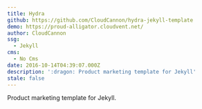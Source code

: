 ```yaml
---
title: Hydra
github: https://github.com/CloudCannon/hydra-jekyll-template
demo: https://proud-alligator.cloudvent.net/
author: CloudCannon
ssg:
  - Jekyll
cms:
  - No Cms
date: 2016-10-14T04:39:07.000Z
description: ':dragon: Product marketing template for Jekyll'
stale: false
---
```


Product marketing template for Jekyll.